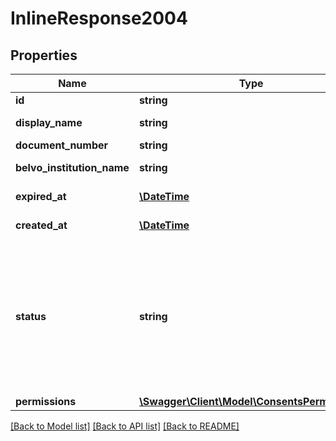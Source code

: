 # InlineResponse2004

## Properties
Name | Type | Description | Notes
------------ | ------------- | ------------- | -------------
**id** | **string** | Belvo&#x27;s unique identifier for the current item. | [optional] 
**display_name** | **string** | The full name of the individual that initiated the consent, as provided by the institution. | [optional] 
**document_number** | **string** | The document number (CPF) of the individual. | [optional] 
**belvo_institution_name** | **string** | Belvo&#x27;s name for the open finance institution that the consent is related to. | [optional] 
**expired_at** | [**\DateTime**](\DateTime.md) | The ISO-8601 timestamp when the consent will expire. | [optional] 
**created_at** | [**\DateTime**](\DateTime.md) | The ISO-8601 timestamp of when the data point was created in Belvo&#x27;s database. | [optional] 
**status** | **string** | The status of the consent in the open finance network. Can be either:    - &#x60;AUTHORISED&#x60;: The consent is still valid for use until the &#x60;expired_at&#x60; date.   - &#x60;AWAITING_AUTHORISATION_CONFIRMATION&#x60;: The user must confirm within their institution.   - &#x60;AWAITING_AUTHORISATION&#x60;: The user has been redirected to their institution to grant consent.   - &#x60;REJECTED&#x60;: The user has not granted consent within their institution.   - &#x60;EXPIRED&#x60;: The consent has expired as of the &#x60;expired_at&#x60; date.   - &#x60;null&#x60; | [optional] 
**permissions** | [**\Swagger\Client\Model\ConsentsPermissions**](ConsentsPermissions.md) |  | [optional] 

[[Back to Model list]](../../README.md#documentation-for-models) [[Back to API list]](../../README.md#documentation-for-api-endpoints) [[Back to README]](../../README.md)

